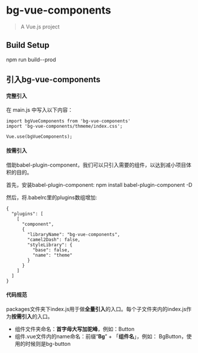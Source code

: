 # bg-vue-components

> A Vue.js project

## Build Setup

npm run build--prod

## 引入bg-vue-components

#### 完整引入
在 main.js 中写入以下内容：

```
import bgVueComponents from 'bg-vue-components'
import 'bg-vue-components/thmeme/index.css';

Vue.use(bgVueComponents);
```

#### 按需引入

借助babel-plugin-component，我们可以只引入需要的组件，以达到减小项目体积的目的。

首先，安装babel-plugin-component:
npm install babel-plugin-component -D

然后，将.babelrc里的plugins数组增加:
```
{
  "plugins": [
    [
      "component",
      {
        "libraryName": "bg-vue-components",
        "camel2Dash": false,
        "styleLibrary": {
          "base": false,
          "name": "theme"
        }
      }
    ]
  ]
}
```

#### 代码规范
packages文件夹下index.js用于做**全量引入**的入口。每个子文件夹内的index.js作为**按需引入**的入口。

- 组件文件夹命名：**首字母大写加驼峰**，例如：Button
- 组件.vue文件内的name命名：前缀“**Bg**” + 「**组件名**」，例如： BgButton，使用的时候则是bg-button
